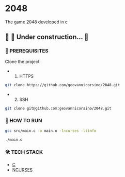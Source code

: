 # **2048**

The game 2048 developed in c

##	🚧 🚀 Under construction...  🚧


### 🚧 **PREREQUISITES** 

 Clone the project

-  
  1. HTTPS
```bash
git clone https://github.com/geovannicorsino/2048.git
```
-
  2. SSH
```bash
git clone git@github.com:geovannicorsino/2048.git
```

### 🚀 **HOW TO RUN**

```bash
gcc src/main.c -o main.o -lncurses -ltinfo
```


```bash
./main.o
```

### 🛠️  **TECH STACK**

- [C](https://docs.microsoft.com/en-us/cpp/c-language/?view=msvc-170)
- [NCURSES](https://terminalroot.com.br/ncurses/)